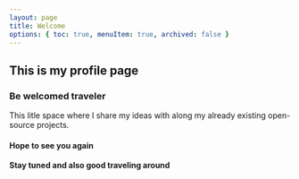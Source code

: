 ```yaml
---
layout: page
title: Welcome
options: { toc: true, menuItem: true, archived: false }
---
```


## This is my profile page

### Be welcomed traveler
This litle space where I share my ideas with along my already existing open-source projects.

#### Hope to see you again
**Stay tuned and also good traveling around**
